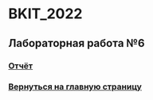 # BKIT_2022
## Лабораторная работа №6
### [Отчёт](/Отчёт.pdf)
### [Вернуться на главную страницу](https://github.com/NikolayB800H/BKIT_2022)
